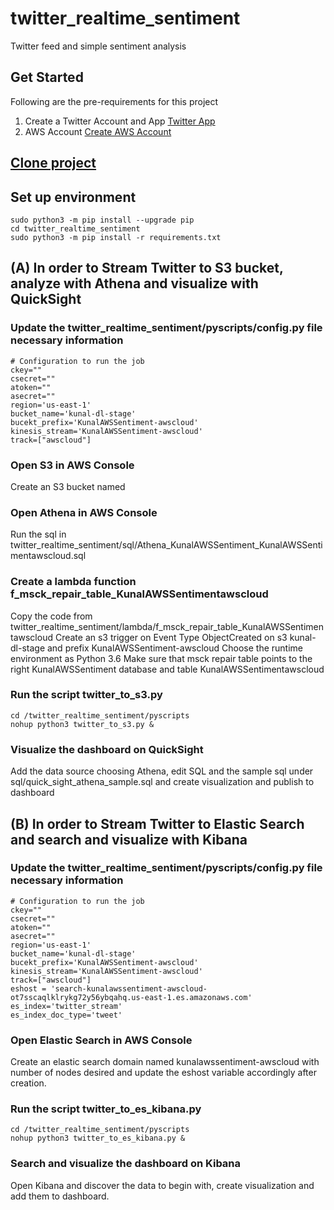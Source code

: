# twitter_realtime_sentiment
Twitter feed and simple sentiment analysis

## Get Started
Following are the pre-requirements for this project
1. Create a Twitter Account and App 
[Twitter App](https://developer.twitter.com)
2. AWS Account
[Create AWS Account](https://aws.amazon.com/premiumsupport/knowledge-center/create-and-activate-aws-account/)

## [Clone project](https://github.com/ghoshkunal123/twitter_realtime_sentiment)
## Set up environment
```shell
sudo python3 -m pip install --upgrade pip
cd twitter_realtime_sentiment
sudo python3 -m pip install -r requirements.txt
```
## (A) In order to Stream Twitter to S3 bucket, analyze with Athena and visualize with QuickSight 
### Update the twitter_realtime_sentiment/pyscripts/config.py file necessary information
```shell
# Configuration to run the job
ckey=""
csecret=""
atoken=""
asecret=""
region='us-east-1'
bucket_name='kunal-dl-stage'
bucekt_prefix='KunalAWSSentiment-awscloud'
kinesis_stream='KunalAWSSentiment-awscloud'
track=["awscloud"]
```

### Open S3 in AWS Console
Create an S3 bucket named 

### Open Athena in AWS Console 
Run the sql in twitter_realtime_sentiment/sql/Athena_KunalAWSSentiment_KunalAWSSentimentawscloud.sql

### Create a lambda function f_msck_repair_table_KunalAWSSentimentawscloud
Copy the code from twitter_realtime_sentiment/lambda/f_msck_repair_table_KunalAWSSentimentawscloud
Create an s3 trigger on Event Type ObjectCreated on s3 kunal-dl-stage and prefix KunalAWSSentiment-awscloud
Choose the runtime environment as Python 3.6
Make sure that msck repair table points to the right KunalAWSSentiment database and table KunalAWSSentimentawscloud

### Run the script twitter_to_s3.py
```shell
cd /twitter_realtime_sentiment/pyscripts
nohup python3 twitter_to_s3.py &
```

### Visualize the dashboard on QuickSight
Add the data source choosing Athena, edit SQL and the sample sql under sql/quick_sight_athena_sample.sql and create visualization and publish to dashboard


## (B) In order to Stream Twitter to Elastic Search and search and visualize with Kibana
### Update the twitter_realtime_sentiment/pyscripts/config.py file necessary information
```shell
# Configuration to run the job
ckey=""
csecret=""
atoken=""
asecret=""
region='us-east-1'
bucket_name='kunal-dl-stage'
bucekt_prefix='KunalAWSSentiment-awscloud'
kinesis_stream='KunalAWSSentiment-awscloud'
track=["awscloud"]
eshost = 'search-kunalawssentiment-awscloud-ot7sscaqlklrykg72y56ybqahq.us-east-1.es.amazonaws.com'
es_index='twitter_stream'
es_index_doc_type='tweet'
```

### Open Elastic Search in AWS Console
Create an elastic search domain named kunalawssentiment-awscloud with number of nodes desired and update the eshost variable accordingly after creation.

### Run the script twitter_to_es_kibana.py
```shell
cd /twitter_realtime_sentiment/pyscripts
nohup python3 twitter_to_es_kibana.py &
```

### Search and visualize the dashboard on Kibana
Open Kibana and discover the data to begin with, create visualization and add them to dashboard.
